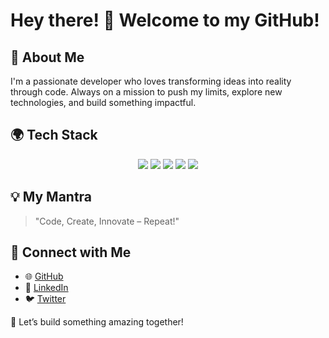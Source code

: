 # Hey there! 👋 Welcome to my GitHub!

## 🚀 About Me
I'm a passionate developer who loves transforming ideas into reality through code. Always on a mission to push my limits, explore new technologies, and build something impactful.

## 🌍 Tech Stack
<p align="center">
  <img src="https://img.shields.io/badge/Code-Python-blue?style=for-the-badge&logo=python&logoColor=white" />
  <img src="https://img.shields.io/badge/Framework-Django-green?style=for-the-badge&logo=django&logoColor=white" />
  <img src="https://img.shields.io/badge/Code-HTML5-orange?style=for-the-badge&logo=html5&logoColor=white" />
  <img src="https://img.shields.io/badge/Code-CSS3-blue?style=for-the-badge&logo=css3&logoColor=white" />
  <img src="https://img.shields.io/badge/OS-Linux-black?style=for-the-badge&logo=linux&logoColor=white" />
</p>

## 💡 My Mantra
> "Code, Create, Innovate – Repeat!"

## 🤝 Connect with Me
- 🌐 [GitHub](https://github.com/niteshsahu48)
- 💼 [LinkedIn](https://www.linkedin.com/in/nitesh-sahu-989381341/)
- 🐦 [Twitter](https://x.com/NiteshSahu8815)

🚀 Let’s build something amazing together!
